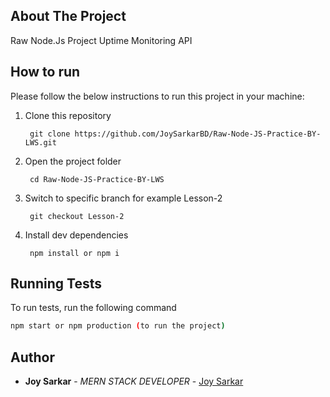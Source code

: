
## About The Project

Raw Node.Js Project Uptime Monitoring API
## How to run
Please follow the below instructions to run this project in your machine:

1. Clone this repository

        git clone https://github.com/JoySarkarBD/Raw-Node-JS-Practice-BY-LWS.git

2. Open the project folder

        cd Raw-Node-JS-Practice-BY-LWS

3. Switch to specific branch for example Lesson-2

        git checkout Lesson-2

4. Install dev dependencies
    
        npm install or npm i

## Running Tests

To run tests, run the following command

```bash
npm start or npm production (to run the project)
```
## Author

* **Joy Sarkar** - *MERN STACK DEVELOPER* - [Joy Sarkar](https://github.com/JoySarkarBD)